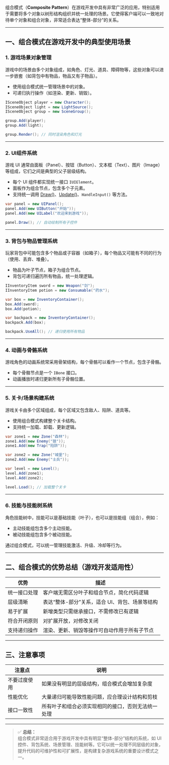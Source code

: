 组合模式（**Composite Pattern**）在游戏开发中具有非常广泛的应用，特别适用于需要将多个对象以树形结构组织并统一处理的场景。它使得客户端可以一致地对待单个对象和组合对象，非常适合表达“整体-部分”的关系。

---

## 一、组合模式在游戏开发中的典型使用场景

### 1. **游戏场景对象管理**
游戏中的场景由多个对象组成，如角色、灯光、道具、障碍物等，这些对象可以进一步嵌套（如背包中有物品，物品又有子物品）。

- 使用组合模式统一管理场景中的对象。
- 可递归执行操作（如渲染、更新、销毁）。

```csharp
ISceneObject player = new Character();
ISceneObject light = new LightSource();
ISceneObject group = new SceneGroup();

group.Add(player);
group.Add(light);

group.Render(); // 同时渲染角色和灯光
```


---

### 2. **UI组件系统**
游戏 UI 通常由面板（Panel）、按钮（Button）、文本框（Text）、图片（Image）等组成，它们之间是典型的父子层级结构。

- 每个 UI 组件都实现统一接口 `IUIElement`。
- 面板作为组合节点，包含多个子元素。
- 支持统一调用 [Draw()](file://G:\RiderProjects\DesignPatternExample\19.组合模式\IGraphic.cs#L5-L5)、[Update()](file://G:\RiderProjects\DesignPatternExample\14.观察者模式\SmsNotifier.cs#L5-L8)、`HandleInput()` 等方法。

```csharp
var panel = new UIPanel();
panel.Add(new UIButton("开始"));
panel.Add(new UILabel("欢迎来到游戏"));

panel.Draw(); // 自动绘制所有子控件
```


---

### 3. **背包与物品管理系统**
玩家背包中可能包含多个物品或子容器（如箱子），每个物品又可能有不同的行为（使用、丢弃、堆叠）。

- 物品为叶子节点，箱子为组合节点。
- 背包可递归遍历所有物品，统一处理逻辑。

```csharp
IInventoryItem sword = new Weapon("剑");
IInventoryItem potion = new Consumable("药水");

var box = new InventoryContainer();
box.Add(sword);
box.Add(potion);

var backpack = new InventoryContainer();
backpack.Add(box);

backpack.UseAll(); // 递归使用所有物品
```


---

### 4. **动画与骨骼系统**
游戏角色的动画系统常采用骨架结构，每个骨骼可以看作一个节点，包含子骨骼。

- 每个骨骼节点是一个 `IBone` 接口。
- 动画播放时递归更新所有子骨骼位置。

---

### 5. **关卡/场景构建系统**
游戏关卡由多个区域组成，每个区域又包含敌人、陷阱、道具等。

- 使用组合模式构建整个关卡结构。
- 支持统一加载、卸载、更新逻辑。

```csharp
var zone1 = new Zone("森林");
zone1.Add(new Enemy("狼"));
zone1.Add(new Trap("陷阱"));

var zone2 = new Zone("城堡");
zone2.Add(new Enemy("士兵"));

var level = new Level();
level.Add(zone1);
level.Add(zone2);

level.Load(); // 加载整个关卡
```


---

### 6. **技能与技能树系统**
角色技能树中，技能可以是基础技能（叶子），也可以是技能组（组合），例如：

- 主动技能组包含多个主动技能。
- 被动技能组包含多个被动技能。

通过组合模式，可以统一管理技能激活、升级、冷却等行为。

---

## 二、组合模式的优势总结（游戏开发适用性）

| 优势 | 描述 |
|------|------|
| 统一接口处理 | 客户端无需区分叶子和组合节点，简化代码逻辑 |
| 层级清晰 | 表达“整体-部分”关系，适合 UI、背包、场景等结构 |
| 易于扩展 | 新增类型只需继承接口，不需修改已有逻辑 |
| 符合开闭原则 | 对扩展开放，对修改关闭 |
| 支持递归操作 | 渲染、更新、销毁等操作可自动作用于所有子节点 |

---

## 三、注意事项

| 注意点 | 说明 |
|--------|------|
| 不要过度使用 | 如果没有明显的层级结构，组合模式会增加复杂度 |
| 性能优化 | 大量递归可能导致性能问题，应合理设计结构和剪枝 |
| 接口一致性 | 所有叶子和组合必须实现相同的接口，否则无法统一处理 |

---

> ✅ **总结：**  
组合模式非常适合用于游戏开发中具有明显“整体-部分”结构的系统，如 UI 控件、背包系统、场景管理、技能树等。它可以统一处理不同层级的对象，提升代码的可维护性和可扩展性，是构建复杂游戏系统的重要设计模式之一。